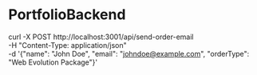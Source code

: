 # PortfolioBackend

curl -X POST http://localhost:3001/api/send-order-email \
     -H "Content-Type: application/json" \
     -d '{"name": "John Doe", "email": "johndoe@example.com", "orderType": "Web Evolution Package"}'
